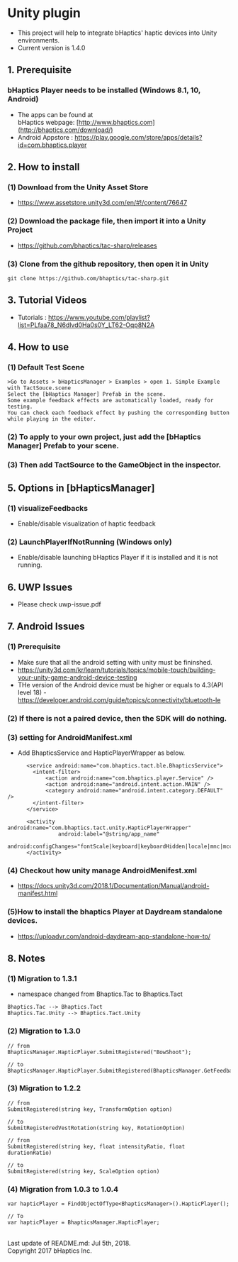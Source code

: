 # Unity plugin
* This project will help to integrate bHaptics' haptic devices into Unity environments. 
* Current version is 1.4.0

## 1. Prerequisite
### bHaptics Player needs to be installed (Windows 8.1, 10, Android)
* The apps can be found at <br/>
   bHaptics webpage: [http://www.bhaptics.com](http://bhaptics.com/download/)
* Android Appstore : https://play.google.com/store/apps/details?id=com.bhaptics.player

## 2. How to install
### (1) Download from the Unity Asset Store 
* https://www.assetstore.unity3d.com/en/#!/content/76647

### (2) Download the package file, then import it into a Unity Project
* https://github.com/bhaptics/tac-sharp/releases
  
### (3) Clone from the github repository, then open it in Unity

```
git clone https://github.com/bhaptics/tac-sharp.git
```

## 3. Tutorial Videos
* Tutorials : https://www.youtube.com/playlist?list=PLfaa78_N6dlvd0Ha0s0Y_LT62-Oqp8N2A
	
## 4. How to use
### (1) Default Test Scene 

```
>Go to Assets > bHapticsManager > Examples > open 1. Simple Example with TactSouce.scene
Select the [bHaptics Manager] Prefab in the scene.
Some example feedback effects are automatically loaded, ready for testing.
You can check each feedback effect by pushing the corresponding button while playing in the editor.
```

### (2) To apply to your own project, just add the [bHaptics Manager] Prefab to your scene.

### (3) Then add TactSource to the GameObject in the inspector.


## 5. Options in [bHapticsManager]
### (1) visualizeFeedbacks 
* Enable/disable visualization of haptic feedback

### (2) LaunchPlayerIfNotRunning (Windows only)
* Enable/disable launching bHaptics Player if it is installed and it is not running.


## 6. UWP Issues
* Please check uwp-issue.pdf


## 7. Android Issues
### (1) Prerequisite
* Make sure that all the android setting with unity must be fininshed.
* https://unity3d.com/kr/learn/tutorials/topics/mobile-touch/building-your-unity-game-android-device-testing
* THe version of the Android device must be higher or equals to 4.3(API level 18) - https://developer.android.com/guide/topics/connectivity/bluetooth-le

### (2) If there is not a paired device, then the SDK will do nothing.

### (3) setting for AndroidManifest.xml 
* Add BhapticsService and HapticPlayerWrapper as below.

```
      <service android:name="com.bhaptics.tact.ble.BhapticsService">
        <intent-filter>
            <action android:name="com.bhaptics.player.Service" />
            <action android:name="android.intent.action.MAIN" />
            <category android:name="android.intent.category.DEFAULT" />
        </intent-filter>
      </service>
	  
	  <activity android:name="com.bhaptics.tact.unity.HapticPlayerWrapper"
                android:label="@string/app_name"
                android:configChanges="fontScale|keyboard|keyboardHidden|locale|mnc|mcc|navigation|orientation|screenLayout|screenSize|smallestScreenSize|uiMode|touchscreen">
      </activity>
```

### (4) Checkout how unity manage AndroidMenifest.xml 
* https://docs.unity3d.com/2018.1/Documentation/Manual/android-manifest.html

### (5)How to install the bhaptics Player at Daydream standalone devices.
* https://uploadvr.com/android-daydream-app-standalone-how-to/


## 8. Notes
### (1) Migration to 1.3.1

* namespace changed from Bhaptics.Tac to Bhaptics.Tact
   
```
Bhaptics.Tac --> Bhaptics.Tact 
Bhaptics.Tac.Unity --> Bhaptics.Tact.Unity
```


### (2) Migration to 1.3.0

```
// from 
BhapticsManager.HapticPlayer.SubmitRegistered("BowShoot");

// to 
BhapticsManager.HapticPlayer.SubmitRegistered(BhapticsManager.GetFeedbackId("BowShoot"));
```


### (3) Migration to 1.2.2 

```
// from 
SubmitRegistered(string key, TransformOption option)

// to 
SubmitRegisteredVestRotation(string key, RotationOption)

// from
SubmitRegistered(string key, float intensityRatio, float durationRatio)

// to
SubmitRegistered(string key, ScaleOption option) 
```



### (4) Migration from 1.0.3 to 1.0.4

```
var hapticPlayer = FindObjectOfType<BhapticsManager>().HapticPlayer();

// To 
var hapticPlayer = BhapticsManager.HapticPlayer;
```


<br>
Last update of README.md: Jul 5th, 2018.
<br>
Copyright 2017 bHaptics Inc.
